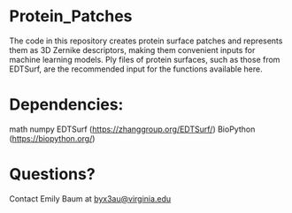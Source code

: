 # Protein_Patches

The code in this repository creates protein surface patches and represents them as 3D Zernike descriptors, making them convenient inputs for machine learning models. Ply files of protein surfaces, such as those from EDTSurf, are the recommended input for the functions available here.

# Dependencies:
math
numpy
EDTSurf (https://zhanggroup.org/EDTSurf/)
BioPython (https://biopython.org/)

# Questions?
Contact Emily Baum at byx3au@virginia.edu
